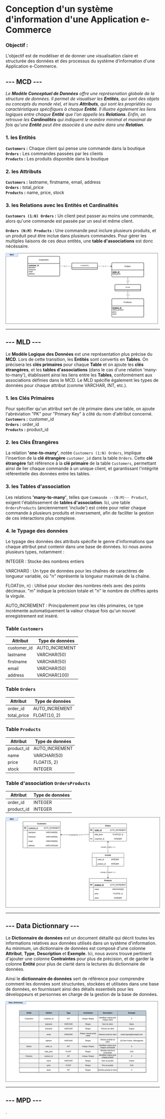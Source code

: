 # Conception d'un système d'information d'une Application e-Commerce

### Objectif :
L'objectif est de modéliser et de donner une visualisation claire et structurée des données et des processus du système d’information d'une Application e-Commerce.

## **--- MCD ---**
*Le **Modèle Conceptuel de Données** offre une représenation globale de la structure de données. Il permet de visualiser les **Entités**, qui sont des objets ou concepts du monde réel, et leurs **Attributs**, qui sont les propriétés ou caractéristiques spécifiques à chaque **Entité**. Il illustre également les liens logiques entre chaque **Entité** que l'on appelle les **Relations**. Enfin, on retrouve les **Cardinalités** qui indiquent le nombre minimal et maximal de fois qu'une **Entité** peut être associée à une autre dans une **Relation**.*

### 1. les Entités
**`Customers` :** Chaque client qui pense une commande dans la boutique\
**`Orders` :** Les commandes passées par les clients\
**`Products` :** Les produits disponible dans la boutique

### 2. les Attributs
**`Customers` :** lastname, firstname, email, address\
**`Orders` :** total_price\
**`Products` :** name, price, stock

### 3. les Relations avec les Entités et Cardinalités
**`Customers (1:N) Orders` :** Un client peut passer au moins une commande, alors qu'une commande est passée par un seul et même client.

**`Orders (N:M) Products` :** Une commande peut inclure plusieurs produits, et un produit peut être inclue dans plusieurs commandes. Pour gérer les multiples liaisons de ces deux entités, une **table d'associations** est donc nécéssaire.

![Image-MCD](TP-MERISE-MCD.drawio.png)

---

## **--- MLD ---**
Le **Modèle Logique des Données** est une représentation plus précise du **MCD**. Lors de cette transition, les **Entités** sont convertis en **Tables**. On précisera les **clés primaires** pour chaque **Table** et on ajoute les **clés étrangères**, et les **tables d'associations** (dans le cas d'une relation 'many-to-many'), établissent ainsi les liens entre les **Tables**, conformément aux associations définies dans le MCD. Le MLD spécifie également les types de données pour chaque attribut (comme VARCHAR, INT, etc.).

### 1. les Clés Primaires
Pour spécifier qu'un attribut sert de clé primaire dans une table, on ajoute l'abréviation "PK" pour "Primary Key" à côté du nom d'attribut concerné. 
**`Customers` :** customer_id\
**`Orders` :** order_id\
**`Products` :** product_id

### 2. les Clés Étrangères
La relation **'one-to-many'**, notée `Customers (1:N) Orders`, implique l'insertion de la **clé étrangère** `customer_id` dans la table `Orders`. Cette **clé étrangère** fait référence à la **clé primaire** de la table `Customers`, permettant ainsi de lier chaque commande à un unique client, et garantissant l'intégrité référentielle des données entre les tables.

### 3. les Tables d'association
Les relations **'many-to-many'**, telles que `Commande --(N:M)-- Product`, exigent l'établissement de **tables d'association**. Ici, une table `OrdersProducts` (anciennement 'include') est créée pour relier chaque commande à plusieurs produits et inversement, afin de faciliter la gestion de ces interactions plus complexe.

### 4. le Typage des données

Le typage des données des attributs spécifie le genre d'informations que chaque attribut peut contenir dans une base de données. Ici nous avons plusieurs types, notamment :

INTEGER : Stocke des nombres entiers

VARCHAR() : Un type de données pour les chaînes de caractères de longueur variable, où "n" représente la longueur maximale de la chaîne.

FLOAT(m, n) : Utilisé pour stocker des nombres réels avec des points décimaux. "m" indique la précision totale et "n" le nombre de chiffres après la virgule. 

AUTO_INCREMENT : Principalement pour les clés primaires, ce type incrémente automatiquement la valeur chaque fois qu'un nouvel enregistrement est inséré.

### Table `Customers`

| Attribut    | Type de données |
|-------------|-----------------|
| customer_id | AUTO_INCREMENT  |
| lastname    | VARCHAR(50)     |
| firstname   | VARCHAR(50)     |
| email       | VARCHAR(50)     |
| address     | VARCHAR(100)    |

### Table `Orders`

| Attribut    | Type de données |
|-------------|-----------------|
| order_id    | AUTO_INCREMENT  |
| total_price | FLOAT(10, 2)    |

### Table `Products`

| Attribut   | Type de données |
|------------|-----------------|
| product_id | AUTO_INCREMENT  |
| name       | VARCHAR(50)     |
| price      | FLOAT(5, 2)     |
| stock      | INTEGER         |

### Table d'association `OrdersProducts`

| Attribut   | Type de données |
|------------|-----------------|
| order_id   | INTEGER         |
| product_id | INTEGER         |


![Image-MCD](TP-MERISE-MLD.drawio.png)

---

## --- Data Dictionnary ---
Le **Dictionnaire de données** est un document détaillé qui décrit toutes les informations relatives aux données utilisés dans un système d'information. Au minimum, un dictionnaire de données est composé d'une colonne **Attribut**, **Type**, **Description** et **Exemple**. Ici, nous avons trouvé pertinent d'ajouter une colonne **Contraintes** pour plus de précision, et de garder la colonne **Entité** pour plus de clarté dans la lectures du dictionnaire de données. 

Ainsi le **dictionnaire de données** sert de référence pour comprendre comment les données sont structurées, stockées et utilisées dans une base de données, en fournissant ainsi des détails essentiels pour les développeurs et  personnes en charge de la gestion de la base de données.

![Image-MCD](TP-MERISE-Data_Dictionnary.drawio.png)

---


## --- MPD ---
.